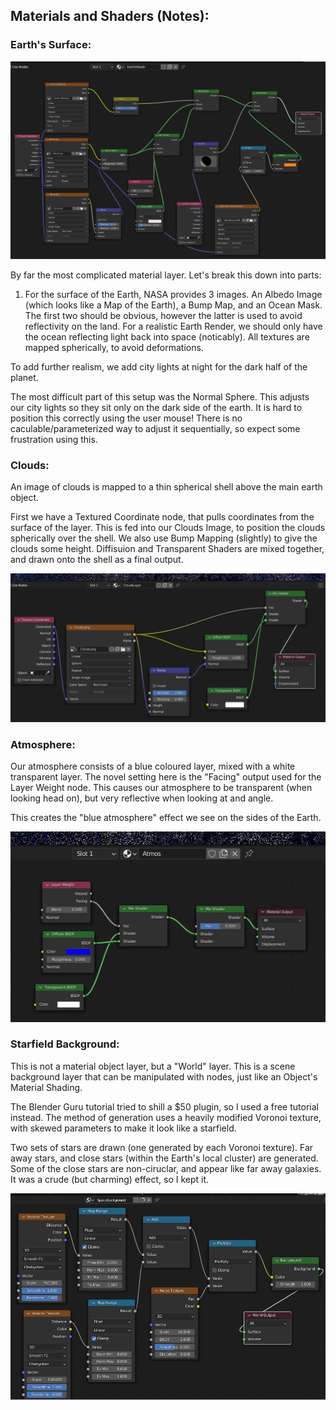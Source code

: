  
## Materials and Shaders (Notes):


### Earth's Surface:

![Image1](./Earth_Albedo_MaterialShaders.png "Image1")

By far the most complicated material layer. Let's break this down into parts:

1) For the surface of the Earth, NASA provides 3 images. An Albedo Image (which looks like a Map of the Earth), a Bump Map, and an Ocean Mask. The first two should be obvious, however the latter is used to avoid reflectivity on the land. For a realistic Earth Render, we should only have the ocean reflecting light back into space (noticably). All textures are mapped spherically, to avoid deformations.

To add further realism, we add city lights at night for the dark half of the planet.

The most difficult part of this setup was the Normal Sphere. This adjusts our city lights so they sit only on the dark side of the earth. It is hard to position this correctly using the user mouse! There is no caculable/parameterized way to adjust it sequentially, so expect some frustration using this.

### Clouds:

An image of clouds is mapped to a thin spherical shell above the main earth object.

First we have a Textured Coordinate node, that pulls coordinates from the surface of the layer. This is fed into our Clouds Image, to position the clouds spherically over the shell. We also use Bump Mapping (slightly) to give the clouds some height. Diffisuion and Transparent Shaders are mixed together, and drawn onto the shell as a final output.

![Image2](./clouds_shader.png "Image2")


### Atmosphere:

Our atmosphere consists of a blue coloured layer, mixed with a white transparent layer. The novel setting here is the "Facing" output used for the Layer Weight node. This causes our atmosphere to be transparent (when looking head on), but very reflective when looking at and angle. 

This creates the "blue atmosphere" effect we see on the sides of the Earth.

![Image3](./atmosphere_shader.png "Image3")


### Starfield Background:

This is not a material object layer, but a "World" layer. This is a scene background layer that can be manipulated with nodes, just like an Object's Material Shading.

The Blender Guru tutorial tried to shill a $50 plugin, so I used a free tutorial instead. The method of generation uses a heavily modified Voronoi texture, with skewed parameters to make it look like a starfield. 

Two sets of stars are drawn (one generated by each Voronoi texture). Far away stars, and close stars (within the Earth's local cluster) are generated. Some of the close stars are non-ciruclar, and appear like far away galaxies. It was a crude (but charming) effect, so I kept it.

![Image4](./SpaceBackgroundNodes.png "Image4")
